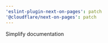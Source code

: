 ```yaml
---
'eslint-plugin-next-on-pages': patch
'@cloudflare/next-on-pages': patch
---
```


Simplify documentation
